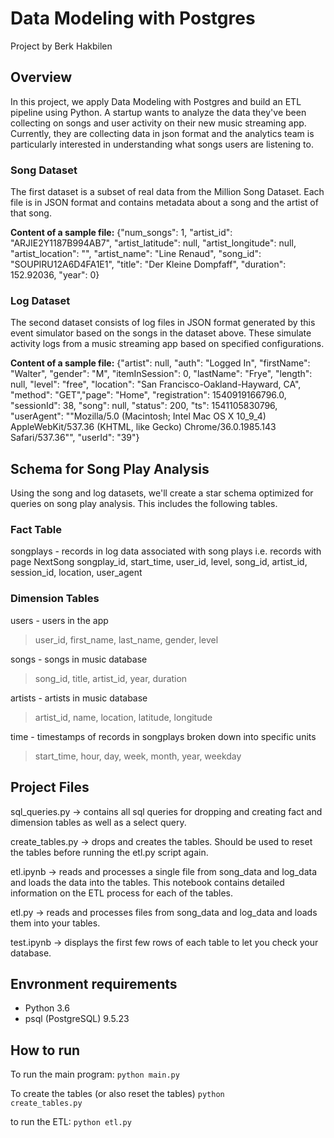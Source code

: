 # Data Modeling with Postgres
Project by Berk Hakbilen

## Overview
In this project, we apply Data Modeling with Postgres and build an ETL pipeline using Python. A startup wants to analyze the data they've been collecting on songs and user activity on their new music streaming app. Currently, they are collecting data in json format and the analytics team is particularly interested in understanding what songs users are listening to.

### Song Dataset
The first dataset is a subset of real data from the Million Song Dataset. Each file is in JSON format and contains metadata about a song and the artist of that song.

**Content of a sample file:**
{"num_songs": 1, "artist_id": "ARJIE2Y1187B994AB7", "artist_latitude": null, "artist_longitude": null, "artist_location": "", "artist_name": "Line Renaud", "song_id": "SOUPIRU12A6D4FA1E1", "title": "Der Kleine Dompfaff", "duration": 152.92036, "year": 0}

### Log Dataset
The second dataset consists of log files in JSON format generated by this event simulator based on the songs in the dataset above. These simulate activity logs from a music streaming app based on specified configurations.

**Content of a sample file:**
{"artist": null, "auth": "Logged In", "firstName": "Walter", "gender": "M", "itemInSession": 0, "lastName": "Frye", "length": null, "level": "free", "location": "San Francisco-Oakland-Hayward, CA", "method": "GET","page": "Home", "registration": 1540919166796.0, "sessionId": 38, "song": null, "status": 200, "ts": 1541105830796, "userAgent": "\"Mozilla\/5.0 (Macintosh; Intel Mac OS X 10_9_4) AppleWebKit\/537.36 (KHTML, like Gecko) Chrome\/36.0.1985.143 Safari\/537.36\"", "userId": "39"}

## Schema for Song Play Analysis
Using the song and log datasets, we'll create a star schema optimized for queries on song play analysis. This includes the following tables.

### Fact Table
songplays - records in log data associated with song plays i.e. records with page NextSong
songplay_id, start_time, user_id, level, song_id, artist_id, session_id, location, user_agent


### Dimension Tables
users - users in the app
> user_id, first_name, last_name, gender, level

songs - songs in music database
> song_id, title, artist_id, year, duration

artists - artists in music database
> artist_id, name, location, latitude, longitude

time - timestamps of records in songplays broken down into specific units
> start_time, hour, day, week, month, year, weekday

## Project Files
sql_queries.py -> contains all sql queries for dropping and creating fact and dimension tables as well as a select query.

create_tables.py -> drops and creates the tables. Should be used to reset the tables before running the etl.py script again.

etl.ipynb -> reads and processes a single file from song_data and log_data and loads the data into the tables. This notebook contains detailed information on the ETL process for each of the tables.

etl.py -> reads and processes files from song_data and log_data and loads them into your tables.

test.ipynb -> displays the first few rows of each table to let you check your database.

## Envronment requirements
<ul>
<li>Python 3.6</li>
<li>psql (PostgreSQL) 9.5.23</li>
</ul>

## How to run
To run the main program:
<code>python main.py</code>

To create the tables (or also reset the tables)
<code>python create_tables.py</code>

to run the ETL:
<code>python etl.py</code> 
